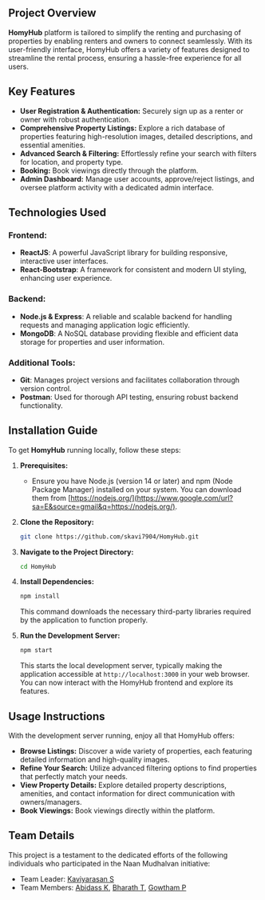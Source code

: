 ## Project Overview

**HomyHub** platform is tailored to simplify the renting and purchasing of properties by enabling renters and owners to connect seamlessly. With its user-friendly interface, HomyHub offers a variety of features designed to streamline the rental process, ensuring a hassle-free experience for all users.

## Key Features

  - **User Registration & Authentication:** Securely sign up as a renter or owner with robust authentication.
  - **Comprehensive Property Listings:** Explore a rich database of properties featuring high-resolution images, detailed descriptions, and essential amenities.
  - **Advanced Search & Filtering:** Effortlessly refine your search with filters for location, and property type.
  - **Booking:** Book viewings directly through the platform.
  - **Admin Dashboard:** Manage user accounts, approve/reject listings, and oversee platform activity with a dedicated admin interface.
  
## Technologies Used

### Frontend:

  - **ReactJS**: A powerful JavaScript library for building responsive, interactive user interfaces.
  - **React-Bootstrap**: A framework for consistent and modern UI styling, enhancing user experience.

### Backend:

  - **Node.js & Express**: A reliable and scalable backend for handling requests and managing application logic efficiently.
  - **MongoDB**: A NoSQL database providing flexible and efficient data storage for properties and user information.

### Additional Tools:

  - **Git**: Manages project versions and facilitates collaboration through version control.
  - **Postman**: Used for thorough API testing, ensuring robust backend functionality.

## Installation Guide

To get **HomyHub** running locally, follow these steps:

1.  **Prerequisites:**

      - Ensure you have Node.js (version 14 or later) and npm (Node Package Manager) installed on your system. You can download them from [https://nodejs.org/](https://www.google.com/url?sa=E&source=gmail&q=https://nodejs.org/).

2.  **Clone the Repository:**

    ```bash
    git clone https://github.com/skavi7904/HomyHub.git
    ```
    
3.  **Navigate to the Project Directory:**

    ```bash
    cd HomyHub
    ```

4.  **Install Dependencies:**

    ```bash
    npm install
    ```

    This command downloads the necessary third-party libraries required by the application to function properly.

5.  **Run the Development Server:**

    ```bash
    npm start
    ```

    This starts the local development server, typically making the application accessible at `http://localhost:3000` in your web browser. You can now interact with the HomyHub frontend and explore its features.

## Usage Instructions

With the development server running, enjoy all that HomyHub offers:

  - **Browse Listings:** Discover a wide variety of properties, each featuring detailed information and high-quality images.
  - **Refine Your Search:** Utilize advanced filtering options to find properties that perfectly match your needs.
  - **View Property Details:** Explore detailed property descriptions, amenities, and contact information for direct communication with owners/managers.
  - **Book Viewings:** Book viewings directly within the platform.

## Team Details

This project is a testament to the dedicated efforts of the following individuals who participated in the Naan Mudhalvan initiative:

  - Team Leader: [Kaviyarasan S](https://github.com/skavi7904)
  - Team Members: [Abidass K](https://github.com/Abidasskumar), [Bharath T](https://github.com/Bharaththanigaivel), [Gowtham P](https://github.com/gowthamp133)

